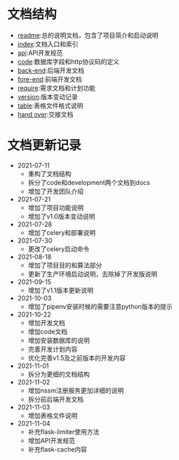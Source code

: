 # 文档结构

* [readme](../README.md):总的说明文档，包含了项目简介和启动说明
* [index](index.md):文档入口和索引
* [api](api.md):API开发规范
* [code](code.md):数据库字段和http协议码的定义
* [back-end](back-end.md):后端开发文档
* [fore-end](fore-end.md):前端开发文档
* [require](requirement.md):需求文档和计划功能
* [version](version.md):版本变动记录
* [table](table.md):表格文件格式说明
* [hand over](hand_over.md):交接文档

# 文档更新记录

* 2021-07-11
    * 重构了文档结构
    * 拆分了code和development两个文档到docs
    * 增加了开发团队介绍
* 2021-07-21
    * 增加了项目功能说明
    * 增加了v1.0版本变动说明
* 2021-07-28
    * 增加了celery和部署说明
* 2021-07-30
    * 更改了celery启动命令
* 2021-08-18
    * 增加了项目目的和算法部分
    * 更新了生产环境启动说明，去除掉了开发版说明
* 2021-09-15
    * 增加了v1.1版本更新说明
* 2021-10-03
    * 增加了pipenv安装时候的需要注意python版本的提示
* 2021-10-22
    * 增加开发文档
    * 增加code文档
    * 增加安装数据库的说明
    * 完善开发计划内容
    * 优化完善v1.5及之前版本的开发内容
* 2021-11-01
    * 拆分为更细的文档结构
* 2021-11-02
    * 增加nssm注册服务更加详细的说明
    * 拆分前后端开发文档
* 2021-11-03
    * 增加表格文件说明
* 2021-11-04
    * 补充flask-limiter使用方法
    * 增加API开发规范
    * 补充flask-cache内容